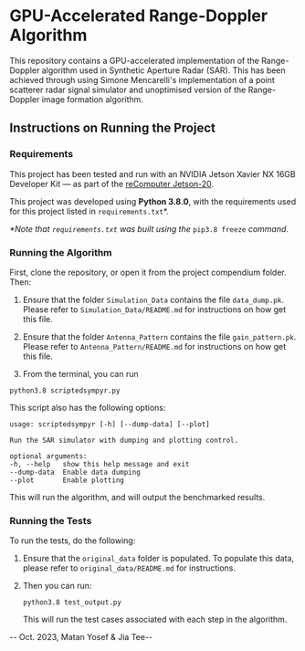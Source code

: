 # GPU-Accelerated Range-Doppler Algorithm

This repository contains a GPU-accelerated implementation of the Range-Doppler algorithm used in Synthetic Aperture Radar (SAR). This has been achieved through using Simone Mencarelli's implementation of a point scatterer radar signal simulator and unoptimised version of the Range-Doppler image formation algorithm. 

## Instructions on Running the Project


### Requirements
This project has been tested and run with an NVIDIA Jetson Xavier NX 16GB Developer Kit — as part of the [reComputer Jetson-20](https://www.seeedstudio.com/Jetson-20-1-H2-p-5329.html).

This project was developed using **Python 3.8.0**, with the requirements used for this project listed in `requirements.txt`*.

_*Note that `requirements.txt` was built using the_ `pip3.8 freeze` _command_. 

### Running the Algorithm

First, clone the repository, or open it from the project compendium folder. Then:

1. Ensure that the folder `Simulation_Data` contains the file `data_dump.pk`. Please refer to `Simulation_Data/README.md` for instructions on how get this file.
2. Ensure that the folder `Antenna_Pattern` contains the file `gain_pattern.pk`. Please refer to `Antenna_Pattern/README.md` for instructions on how get this file.

3. From the terminal, you can run 

  ```
  python3.8 scriptedsympyr.py
  ```
  This script also has the following options:

  ```
  usage: scriptedsympyr [-h] [--dump-data] [--plot]

  Run the SAR simulator with dumping and plotting control.

  optional arguments:
  -h, --help   show this help message and exit
  --dump-data  Enable data dumping
  --plot       Enable plotting
  ```

  This will run the algorithm, and will output the benchmarked results. 


### Running the Tests

To run the tests, do the following:

1. Ensure that the `original_data` folder is populated. To populate this data, please refer to `original_data/README.md` for instructions.

2. Then you can run:
   ```
   python3.8 test_output.py
   ```

   This will run the test cases associated with each step in the algorithm. 

-- Oct. 2023, Matan Yosef & Jia Tee--
